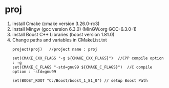 # proj

1. install Cmake  (cmake version 3.26.0-rc3)
2. install Mingw  (gcc version 6.3.0) (MinGW.org GCC-6.3.0-1)
3. install Boost C++ Libraries (boost version 1.81.0)
4. Change paths and variables in CMakeList.txt
    ```
    project(proj)   //project name : proj

    set(CMAKE_CXX_FLAGS "-g ${CMAKE_CXX_FLAGS}")  //CPP compile option : -g
    set(CMAKE_C_FLAGS "-std=gnu99 ${CMAKE_C_FLAGS}")  //C compile option : -std=gnu99

    set(BOOST_ROOT "C:/Boost/boost_1_81_0") // setup Boost Path
    
    ```
    
